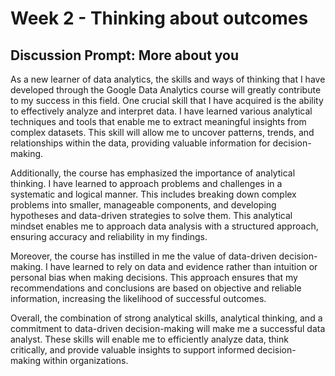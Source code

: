 # Week 2 - Thinking about outcomes

## Discussion Prompt: More about you

As a new learner of data analytics, the skills and ways of thinking that I have developed through the Google Data Analytics course will greatly contribute to my success in this field. One crucial skill that I have acquired is the ability to effectively analyze and interpret data. I have learned various analytical techniques and tools that enable me to extract meaningful insights from complex datasets. This skill will allow me to uncover patterns, trends, and relationships within the data, providing valuable information for decision-making.

Additionally, the course has emphasized the importance of analytical thinking. I have learned to approach problems and challenges in a systematic and logical manner. This includes breaking down complex problems into smaller, manageable components, and developing hypotheses and data-driven strategies to solve them. This analytical mindset enables me to approach data analysis with a structured approach, ensuring accuracy and reliability in my findings.

Moreover, the course has instilled in me the value of data-driven decision-making. I have learned to rely on data and evidence rather than intuition or personal bias when making decisions. This approach ensures that my recommendations and conclusions are based on objective and reliable information, increasing the likelihood of successful outcomes.

Overall, the combination of strong analytical skills, analytical thinking, and a commitment to data-driven decision-making will make me a successful data analyst. These skills will enable me to efficiently analyze data, think critically, and provide valuable insights to support informed decision-making within organizations.

